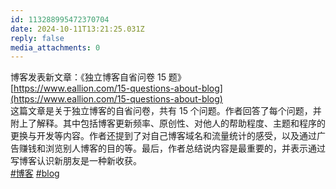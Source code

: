 ```yaml
---
id: 113288995472370704
date: 2024-10-11T13:21:25.031Z
reply: false
media_attachments: 0
---
```


博客发表新文章：《独立博客自省问卷 15 题》  
[https://www.eallion.com/15-questions-about-blog](https://www.eallion.com/15-questions-about-blog)  
这篇文章是关于独立博客的自省问卷，共有 15 个问题。作者回答了每个问题，并附上了解释。其中包括博客更新频率、原创性、对他人的帮助程度、主题和程序的更换与开发等内容。作者还提到了对自己博客域名和流量统计的感受，以及通过广告赚钱和浏览别人博客的目的等。最后，作者总结说内容是最重要的，并表示通过写博客认识新朋友是一种新收获。  
[#博客](https://e5n.cc/tags/%E5%8D%9A%E5%AE%A2) [#blog](https://e5n.cc/tags/blog)

